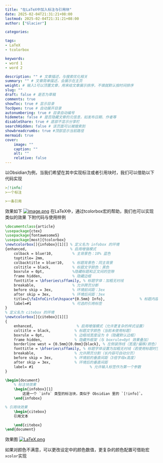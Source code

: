 ```yaml
---
title: "在LaTeX中加入标注与引用块"
date: 2025-02-04T21:31:21+08:00
lastmod: 2025-02-04T21:31:21+08:00
author: ["Glacier"]

categories:

tags:
- LaTeX
- tcolorbox

keywords:
- word 1
- word 2

description: "" # 文章描述，与搜索优化相关
summary: "" # 文章简单描述，会展示在主页
weight: # 输入1可以顶置文章，用来给文章展示排序，不填就默认按时间排序
slug: ""
draft: false # 是否为草稿
comments: true
showToc: true # 显示目录
TocOpen: true # 自动展开目录
autonumbering: true # 目录自动编号
hidemeta: false # 是否隐藏文章的元信息，如发布日期、作者等
disableShare: true # 底部不显示分享栏
searchHidden: false # 该页面可以被搜索到
showbreadcrumbs: true #顶部显示当前路径
mermaid: true
cover:
    image: ""
    caption: ""
    alt: ""
    relative: false
---
```

以Obsidian为例，当我们希望在其中实现标注或者引用块时，我们可以借助以下代码实现
```Markdown
>[!info]
>一个标注

>一条引用

```
效果如下
[![image.png](https://i.postimg.cc/Kjdcv2C4/image.png)](https://postimg.cc/H891BfYC)
在LaTeX中，通过tcolorbox宏的帮助，我们也可以实现类似的效果
下附代码与使用样例
```LaTeX
\documentclass{article}
\usepackage{ctex}
\usepackage{fontawesome5}
\usepackage[most]{tcolorbox}
\newtcolorbox[]{infobox}[1][] % 定义名为 infobox 的环境
{enhanced,                    % 启用增强模式
	colback = blue!10,         % 主背景色：10% 蓝色
	toptitle= 2mm,
	colbacktitle = blue!10,    % 标题背景色：同主背景
	coltitle = black,          % 标题文字颜色：黑色
	boxrule = 0pt,             %隐藏标题和正文间的空隙
	frame hidden,              % 隐藏边框
	fonttitle = \bfseries\sffamily, % 标题字体：加粗无衬线
	breakable,                 % 允许跨页分断
	before skip = 3ex,         % 环境前间距：3ex
	after skip = 3ex,          % 环境后间距：3ex
	title={\faInfoCircle\hspace*{0.5mm} Info},                % 标题内容
	label=#1                   % 可选的引用标签
}
% 定义名为 citebox 的环境
\newtcolorbox[]{citebox}[1][] 
{
	enhanced,                    % 启用增强模式（允许更复杂的样式设置）
	coltitle = black,           % 标题文字颜色（当前未使用标题）
	boxrule = 0pt,              % 边框线宽度设为 0（隐藏默认边框）
	frame hidden,               % 隐藏外框架（与 boxrule=0pt 效果叠加）
	borderline west = {0.5mm}{0.0mm}{black}, % 左侧装饰线（宽度/偏移/颜色）
	fonttitle = \bfseries\sffamily, % 标题字体设置为加粗无衬线（若使用标题时生效）
	breakable,                  % 允许跨页分割（长内容可自动分页）
	before skip = 3ex,          % 环境前的垂直间距（3倍字母x高度）
	after skip = 3ex,           % 环境后的垂直间距
	label= #1                          % 允许输入标签作为第一个参数
}

\begin{document}
	% 标注块效果
	\begin{infobox}[1]
		这是一个 `info` 类型的标注块，类似于 Obsidian 里的 `[!info]`。
	\end{infobox}

% 引用块效果
	\begin{citebox}
	引用文本

	\end{citebox}
\end{document}
```
效果图
[![LaTeX.png](https://i.postimg.cc/D0gZ6DNz/LaTeX.png)](https://postimg.cc/RJW4VP4r)

如果对颜色不满意，可以更改设定中的颜色数值，更复杂的颜色配置可借助宏```xcolor```实现
<!-- more -->

